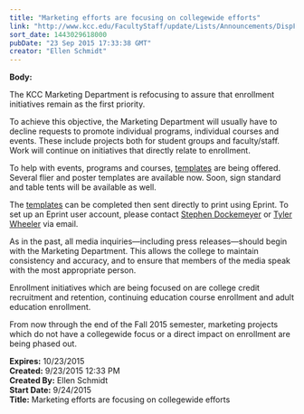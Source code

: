 ```yaml
---
title: "Marketing efforts are focusing on collegewide efforts"
link: "http://www.kcc.edu/FacultyStaff/update/Lists/Announcements/DispForm.aspx?ID=2034"
sort_date: 1443029618000
pubDate: "23 Sep 2015 17:33:38 GMT"
creator: "Ellen Schmidt"
---
```


<div><b>Body:</b> <div class="ExternalClassD479326CEBC74D46AF5ED140DBCE9B9D"><p>The KCC Marketing Department is refocusing to assure that enrollment initiatives remain as the first priority.</p>
<p>To achieve this objective, the Marketing Department will usually have to decline requests to promote individual programs, individual courses and events. These include projects both for student groups and faculty/staff. Work will continue on initiatives that directly relate to enrollment.</p>
<p>To help with events, programs and courses, <a href="/students/studentlife/clubs/forms-templates/Pages/club-templates.aspx">templates</a> are being offered.  Several flier and poster templates are available now. Soon, sign standard and table tents will be available as well.</p>
<p>The <a href="/students/studentlife/clubs/forms-templates/Pages/club-templates.aspx">templates</a> can be completed then sent directly to print using Eprint. To set up an Eprint user account, please contact <a href="mailto:sdockemeyer@kcc.edu">Stephen Dockemeyer</a> or <a href="mailto:twheeler@kcc.edu">Tyler Wheeler</a> via email.</p>
<p>As in the past, all media inquiries—including press releases—should begin with the Marketing Department. This allows the college to maintain consistency and accuracy, and to ensure that members of the media speak with the most appropriate person.</p>
<p>Enrollment initiatives which are being focused on are college credit recruitment and retention, continuing education course enrollment and adult education enrollment.</p>
<p>From now through the end of the Fall 2015 semester, marketing projects which do not have a collegewide focus or a direct impact on enrollment are being phased out.</p></div></div>
<div><b>Expires:</b> 10/23/2015</div>
<div><b>Created:</b> 9/23/2015 12:33 PM</div>
<div><b>Created By:</b> Ellen Schmidt</div>
<div><b>Start Date:</b> 9/24/2015</div>
<div><b>Title:</b> Marketing efforts are focusing on collegewide efforts</div>
